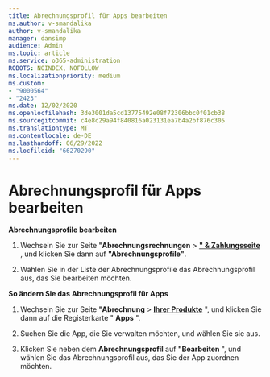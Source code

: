 ```yaml
---
title: Abrechnungsprofil für Apps bearbeiten
ms.author: v-smandalika
author: v-smandalika
manager: dansimp
audience: Admin
ms.topic: article
ms.service: o365-administration
ROBOTS: NOINDEX, NOFOLLOW
ms.localizationpriority: medium
ms.custom:
- "9000564"
- "2423"
ms.date: 12/02/2020
ms.openlocfilehash: 3de3001da5cd13775492e08f72306bbc0f01cb38
ms.sourcegitcommit: c4e8c29a94f840816a023131ea7b4a2bf876c305
ms.translationtype: MT
ms.contentlocale: de-DE
ms.lasthandoff: 06/29/2022
ms.locfileid: "66270290"
---
```

# <a name="edit-billing-profile-for-apps"></a>Abrechnungsprofil für Apps bearbeiten

**Abrechnungsprofile bearbeiten**

1. Wechseln Sie zur Seite **"Abrechnungsrechnungen** > **[" & Zahlungsseite](https://go.microsoft.com/fwlink/p/?linkid=848039)** , und klicken Sie dann auf **"Abrechnungsprofile"**.

2. Wählen Sie in der Liste der Abrechnungsprofile das Abrechnungsprofil aus, das Sie bearbeiten möchten.

**So ändern Sie das Abrechnungsprofil für Apps**

1. Wechseln Sie zur Seite **"Abrechnung** > **[Ihrer Produkte](https://go.microsoft.com/fwlink/p/?linkid=842054)** ", und klicken Sie dann auf die Registerkarte " **Apps** ".

2. Suchen Sie die App, die Sie verwalten möchten, und wählen Sie sie aus.  

3. Klicken Sie neben dem **Abrechnungsprofil** auf **"Bearbeiten** ", und wählen Sie das Abrechnungsprofil aus, das Sie der App zuordnen möchten.